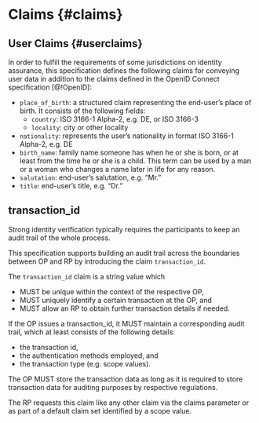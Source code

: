 # Claims {#claims}

## User Claims {#userclaims}

In order to fulfill the requirements of some jurisdictions on identity assurance, this specification defines the following claims for conveying user data in addition to the claims defined in the OpenID Connect specification [@!OpenID]:

* `place_of_birth`: a structured claim representing the end-user’s place of birth. It consists of the following fields:
	* `country`: ISO 3166-1 Alpha-2, e.g. DE, or ISO 3166-3
	* `locality`: city or other locality
* `nationality`: represents the user’s nationality in format ISO 3166-1 Alpha-2, e.g. DE
* `birth_name`: family name someone has when he or she is born, or at least from the time he or she is a child. This term can be used by a man or a woman who changes a name later in life for any reason.
* `salutation`: end-user’s salutation, e.g. “Mr.”
* `title`: end-user’s title, e.g. “Dr.”

## transaction_id

Strong identity verification typically requires the participants to keep an audit trail of the whole process. 

This specification supports building an audit trail across the boundaries between OP and RP by introducing the claim `transaction_id`.

The `transaction_id` claim is a string value which 

* MUST be unique within the context of the respective OP, 
* MUST uniquely identify a certain transaction at the OP, and 
* MUST allow an RP to obtain further transaction details if needed.

If the OP issues a transaction_id, it MUST maintain a corresponding audit trail, which at least consists of the following details: 

* the transaction id,
* the authentication methods employed, and
* the transaction type (e.g. scope values).

The OP MUST store the transaction data as long as it is required to store transaction data for auditing purposes by respective regulations. 

The RP requests this claim like any other claim via the claims parameter or as part of a default claim set identified by a scope value. 

    



